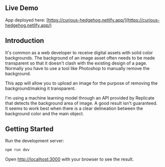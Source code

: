 ## Live Demo

App deployed here:  [https://curious-hedgehog.netlify.app/](https://curious-hedgehog.netlify.app/)


## Introduction

It's common as a web developer to receive digital assets with solid color backgrounds. The background of an image asset often needs to be made transparent so that it doesn't clash with the existing design of a page. Normally you have to use a tool like Photoshop to manually remove the background.

This app will allow you to upload an image for the purpose of removing the background/making it transparent. 

I'm using a machine learning model through an API provided by Replicate that detects the background area of image. A good result isn't guaranteed. It seems to work best when there is a clear delineation between the background color and the main object. 

## Getting Started

Run the development server:

```bash
npm run dev
```

Open [http://localhost:3000](http://localhost:3000) with your browser to see the result.
